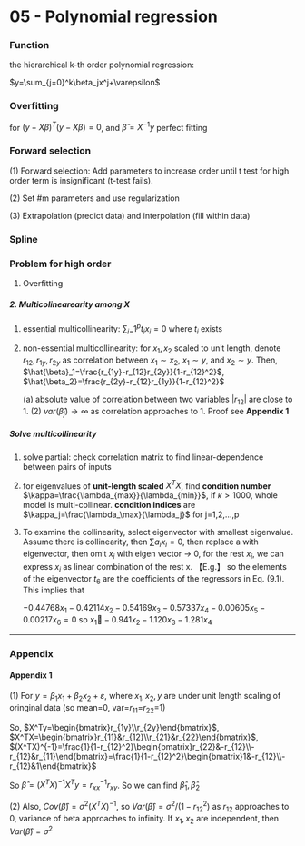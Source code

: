# 05 - Polynomial regression

### Function

the hierarchical k-th order polynomial regression:

$y=\sum_{j=0}^k\beta_jx^j+\varepsilon$

### Overfitting

for $(y-X\beta)^T(y-X\beta)=0$, and $\hat{\beta}=X^{-1}y$ perfect fitting

### Forward selection

(1) Forward selection: Add parameters to increase order until t test for high order term is insignificant (t-test fails).

(2) Set #m parameters and use regularization

(3) Extrapolation (predict data) and interpolation (fill within data)

### Spline

### Problem for high order

1. Overfitting

##### 2. Multicolinearearity among X

1. essential multicollinearity: $\sum_{i=}1^pt_ix_i=0$ where $t_i$ exists

2. non-essential multicollinearity: for $x_1,x_2$ scaled to unit length, denote $r_{12},r_{1y},r_{2y}$ as correlation between $x_1\sim x_2$, $x_1\sim y$, and $x_2\sim y$. Then, $\hat{\beta}_1=\frac{r_{1y}-r_{12}r_{2y}}{1-r_{12}^2}$, $\hat{\beta_2}=\frac{r_{2y}-r_{12}r_{1y}}{1-r_{12}^2}$

   (a) absolute value of correlation between two variables $|r_{12}|$ are close to 1. (2) $var(\hat{\beta}_j) \rightarrow \infty$ as correlation approaches to 1. Proof see **Appendix 1**

##### Solve multicollinearity

1. solve partial: check correlation matrix to find linear-dependence between pairs of inputs

2. for eigenvalues of **unit-length scaled** $X^TX$, find **condition number** $\kappa=\frac{\lambda_{max}}{\lambda_{min}}$, if $\kappa>1000$, whole model is multi-collinear. **condition indices** are $\kappa_j=\frac{\lambda_\max}{\lambda_j}$ for j=1,2,...,p

3. To examine the collinearity, select eigenvector with smallest eigenvalue. Assume there is collinearity, then $\sum a_ix_i=0$, then replace a with eigenvector,  then omit $x_i$ with eigen vector $\rightarrow$ 0, for the rest $x_i$, we can express $x_i$ as linear combination of the rest x. 【E.g.】 so the elements of the eigenvector $t_6$ are the coefficients of the regressors in Eq. (9.1). This implies that

   $−0.44768x_1 −0.42114x_2 −0.54169x_3 −0.57337x_4 −0.00605x_5 −0.00217x_6 =0$ so $x_1 􏰀 −0.941x_2 − 1.120x_3 − 1.281x_4$

--------------

### Appendix

#### Appendix 1

(1) For $y=\beta_1x_1+\beta_2x_2+\varepsilon$, where $x_1,x_2,y$ are under unit length scaling of oringinal data (so mean=0, var=$r_{11}$=$r_{22}$=1)

So, $X^Ty=\begin{bmatrix}r_{1y}\\r_{2y}\end{bmatrix}$, $X^TX=\begin{bmatrix}r_{11}&r_{12}\\r_{21}&r_{22}\end{bmatrix}$, $(X^TX)^{-1}=\frac{1}{1-r_{12}^2}\begin{bmatrix}r_{22}&-r_{12}\\-r_{12}&r_{11}\end{bmatrix}=\frac{1}{1-r_{12}^2}\begin{bmatrix}1&-r_{12}\\-r_{12}&1\end{bmatrix}$

So $\hat{\beta}=(X^TX)^{-1}X^Ty=r_{xx}^{-1}r_{xy}$. So we can find $\hat{\beta}_1,\hat{\beta}_2$

(2) Also, $Cov(\hat{\beta})=\sigma^2(X^TX)^{-1}$, so $Var(\hat{\beta})=\sigma^2/(1-r_{12}^2)$ as $r_{12}$ approaches to 0, variance of beta approaches to infinity. If $x_1,x_2$ are independent, then $Var(\hat{\beta})=\sigma^2$

